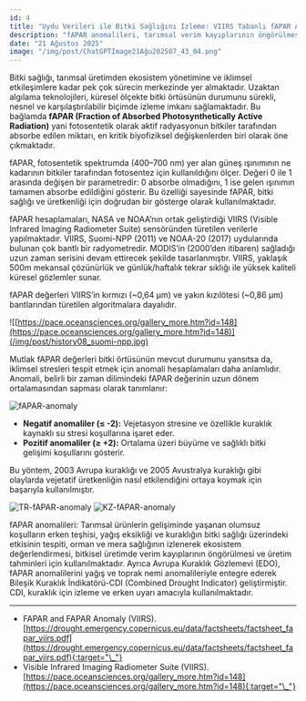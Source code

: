 ```yaml
---
id: 4
title: "Uydu Verileri ile Bitki Sağlığını İzleme: VIIRS Tabanlı fAPAR Anomali Analizi"
description: "fAPAR anomalileri, tarımsal verim kayıplarının öngörülmesi, ekosistem sağlığının değerlendirilmesi ve kuraklık erken uyarı sistemlerinde kritik rol oynamaktadır."
date: "21 Ağustos 2025"
image: "/img/post/ChatGPTImage21Ağu202507_43_04.png"
---
```


Bitki sağlığı, tarımsal üretimden ekosistem yönetimine ve iklimsel etkileşimlere kadar pek çok sürecin merkezinde yer almaktadır. Uzaktan algılama teknolojileri, küresel ölçekte bitki örtüsünün durumunu sürekli, nesnel ve karşılaştırılabilir biçimde izleme imkanı sağlamaktadır. Bu bağlamda **fAPAR (Fraction of Absorbed Photosynthetically Active Radiation)** yani fotosentetik olarak aktif radyasyonun bitkiler tarafından absorbe edilen miktarı, en kritik biyofiziksel değişkenlerden biri olarak öne çıkmaktadır.

fAPAR, fotosentetik spektrumda (400–700 nm) yer alan güneş ışınımının ne kadarının bitkiler tarafından fotosentez için kullanıldığını ölçer. Değeri 0 ile 1 arasında değişen bir parametredir: 0 absorbe olmadığını, 1 ise gelen ışınımın tamamen absorbe edildiğini gösterir. Bu özelliği sayesinde fAPAR, bitki sağlığı ve üretkenliği için doğrudan bir gösterge olarak kullanılmaktadır.

fAPAR hesaplamaları, NASA ve NOAA’nın ortak geliştirdiği VIIRS (Visible Infrared Imaging Radiometer Suite) sensöründen türetilen verilerle yapılmaktadır. VIIRS, Suomi-NPP (2011) ve NOAA-20 (2017) uydularında bulunan çok bantlı bir radyometredir. MODIS’in (2000’den itibaren) sağladığı uzun zaman serisini devam ettirecek şekilde tasarlanmıştır. VIIRS, yaklaşık 500m mekansal çözünürlük ve günlük/haftalık tekrar sıklığı ile yüksek kaliteli küresel gözlemler sunar.

fAPAR değerleri VIIRS’in kırmızı (~0,64 µm) ve yakın kızılötesi (~0,86 µm) bantlarından türetilen algoritmalara dayalıdır.

![[https://pace.oceansciences.org/gallery_more.htm?id=148](https://pace.oceansciences.org/gallery_more.htm?id=148)](/img/post/history08_suomi-npp.jpg)


Mutlak fAPAR değerleri bitki örtüsünün mevcut durumunu yansıtsa da, iklimsel stresleri tespit etmek için anomali hesaplamaları daha anlamlıdır. Anomali, belirli bir zaman dilimindeki fAPAR değerinin uzun dönem ortalamasından sapması olarak tanımlanır:

![fAPAR-anomaly](/img/post/EkranResmi2025-08-2106.38.17.png "fAPAR-anomaly")

- **Negatif anomaliler (≤ -2):** Vejetasyon stresine ve özellikle kuraklık kaynaklı su stresi koşullarına işaret eder.
- **Pozitif anomaliler (≥ +2):** Ortalama üzeri büyüme ve sağlıklı bitki gelişimi koşullarını gösterir.

Bu yöntem, 2003 Avrupa kuraklığı ve 2005 Avustralya kuraklığı gibi olaylarda vejetatif üretkenliğin nasıl etkilendiğini ortaya koymak için başarıyla kullanılmıştır.

![TR-fAPAR-anomaly](/img/post/EkranResmi2025-08-2106.55.14.png "TR-fAPAR-anomaly")
![KZ-fAPAR-anomaly](/img/post/EkranResmi2025-08-2106.56.28.png "KZ-fAPAR-anomaly")

fAPAR anomalileri: Tarımsal ürünlerin gelişiminde yaşanan olumsuz koşulların erken teşhisi, yağış eksikliği ve kuraklığın bitki sağlığı üzerindeki etkisinin tespiti, orman ve mera sağlığının izlenerek ekosistem değerlendirmesi, bitkisel üretimde verim kayıplarının öngörülmesi ve üretim tahminleri için kullanılmaktadır. Ayrıca Avrupa Kuraklık Gözlemevi (EDO), fAPAR anomalilerini yağış ve toprak nemi anomalileriyle entegre ederek Bileşik Kuraklık İndikatörü-CDI (Combined Drought Indicator) geliştirmiştir. CDI, kuraklık için izleme ve erken uyarı amacıyla kullanılmaktadır.

---

- FAPAR and FAPAR Anomaly (VIIRS). [https://drought.emergency.copernicus.eu/data/factsheets/factsheet_fapar_viirs.pdf](https://drought.emergency.copernicus.eu/data/factsheets/factsheet_fapar_viirs.pdf){:target="\_"}
- Visible Infrared Imaging Radiometer Suite (VIIRS). [https://pace.oceansciences.org/gallery_more.htm?id=148](https://pace.oceansciences.org/gallery_more.htm?id=148){:target="\_"}
